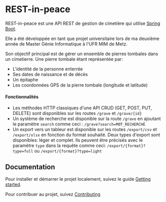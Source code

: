 # REST-in-peace

REST-in-peace est une API REST de gestion de cimetière qui utilise [Spring Boot](http://projects.spring.io/spring-boot/).

Elle a été développée en tant que projet universitaire lors de ma deuxième année de Master Génie Informatique à l'UFR MIM de Metz.

Son objectif principal est de gérer un ensemble de pierres tombales dans un cimetierre. Une pierre tombale étant représentée par: 

- L'identité  de la personne enterrée
- Ses dates de naissance et de décès
- Un épitaphe
- Les coordonnées GPS de la pierre tombale (longitude et latitude)

#### Fonctionnalités

- Les méthodes HTTP classiques d'une API CRUD (GET, POST, PUT, DELETE) sont disponibles sur les routes ``/grave`` et ``/grave/{id}``
- Un système de recherche est disponible sur la route ``/grave`` en ajoutant le paramètre ``search`` comme ceci : ``/grave?search=MOT_RECHERCHÉ``
- Un export vers un tableur est disponible sur les routes ``/export/csv`` et ``/export/xlsx`` en fonction du format souhaité.
  Deux types d'export sont disponibles: léger et complet. Ils peuvent être précisés avec le paramètre ``type`` dans la requête comme ceci: ``/export/{format}?type=full`` ou ``/export/{format}?type=light``

## Documentation

Pour installer et démarrer le projet localement, suivez le guide [Getting started](GettingStarted.md).

Pour contribuer au projet, suivez [Contributing](Contributing.md) 
